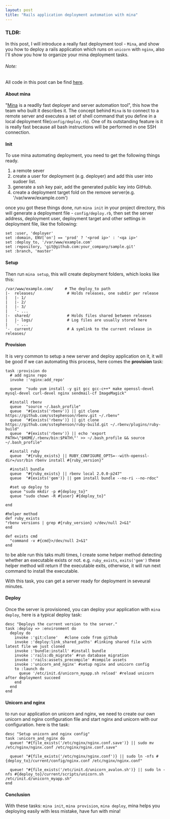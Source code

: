 ```yaml
---
layout: post
title: "Rails application deployment automation with mina"
---
```




### TLDR:

In this post, I will introduce a really fast deployment tool - `Mina`, and show you how to deploy a rails application which runs on `unicorn` with `nginx`, also I'll show you how to organize your mina deployment tasks.


###### Note: 
All code in this post can be find [here](https://gist.github.com/nicholasren/6920178).

#### About mina

"[Mina](http://nadarei.co/mina/) is a readlly fast deployer and server automation tool", this how the team who built it describes it. The concept behind `Mina` is to connect to a remote server and executes a set of shell command that you define in a local deployment file(`config/deploy.rb`). One of its outstanding feature is it is really fast because all bash instructions will be performed in one SSH connection. 

#### Init
To use mina automating deployment, you need to get the following things ready.

1. a remote sever
2. create a user for deployment (e.g. deployer) and add this user into sudoer list.
3. generate a ssh key pair, add the generated public key into GitHub.
4. create a deployment target fold on the remove server(e.g. '/var/www/example.com')

once you got these things done, run `mina init` in your project directory, this will generate a deployment file - `config/deploy.rb`, then set the server address, deployment user, deployment target and other settings in deployment file, like the following:

    set :user, 'deployer'
    set :domain, ENV['on'] == 'prod' ? '<prod ip>' : '<qa ip>'
    set :deploy_to, '/var/www/example.com'
    set :repository, 'git@github.com:your_company/sample.git'
    set :branch, 'master'

#### Setup
Then run `mina setup`, this will create deployment folders, which looks like this:

    /var/www/example.com/     # The deploy_to path
    |-  releases/              # Holds releases, one subdir per release
    |   |- 1/
    |   |- 2/
    |   |- 3/
    |   '- ...
    |-  shared/                # Holds files shared between releases
    |   |- logs/               # Log files are usually stored here
    |   `- ...
    '-  current/               # A symlink to the current release in releases/


#### Provision
It is very common to setup a new server and deploy application on it, it will be good if we can automating this process, here comes the **provision** task:

    task :provision do
      # add nginx repo	
      invoke :'nginx:add_repo'
      
      queue  "sudo yum install -y git gcc gcc-c++* make openssl-devel mysql-devel curl-devel nginx sendmail-cf ImageMagick"

      #install rbenv
      queue  "source ~/.bash_profile"
      queue  "#{exists('rbenv')} || git clone https://github.com/sstephenson/rbenv.git ~/.rbenv"
      queue  "#{exists('rbenv')} || git clone https://github.com/sstephenson/ruby-build.git ~/.rbenv/plugins/ruby-build"
      queue  "#{exists('rbenv')} || echo 'export PATH=\"$HOME/.rbenv/bin:$PATH\"' >> ~/.bash_profile && source ~/.bash_profile"

      #install ruby
      queue  "#{ruby_exists} || RUBY_CONFIGURE_OPTS=--with-openssl-dir=/usr/bin rbenv install #{ruby_version}"

      #install bundle
      queue  "#{ruby_exists} || rbenv local 2.0.0-p247"
      queue  "#{exists('gem')} || gem install bundle --no-ri --no-rdoc"

      #set up deploy to
      queue "sudo mkdir -p #{deploy_to}"
      queue "sudo chown -R #{user} #{deploy_to}"

    end

    #helper method
    def ruby_exists
    "rbenv versions | grep #{ruby_version} >/dev/null 2>&1"
    end

    def exists cmd
      "command -v #{cmd}>/dev/null 2>&1"
    end


to be able run this taks multi times, I create some helper method detecting whether an executable exists or not. e.g. `ruby_exists`, `exits('gem')` these helper method will return if the executable exits, otherwise, it will run next command to install the executable.

With this task, you can get a server ready for deployment in seveural minutes.

#### Deploy

Once the server is provisioned, you can deploy your application with `mina deploy`, here is a typical deploy task:

    desc "Deploys the current version to the server."
    task :deploy => :environment do
      deploy do
        invoke :'git:clone'   #clone code from github
        invoke :'deploy:link_shared_paths' #linking shared file with latest file we just cloned
        invoke :'bundle:install' #install bundle
        invoke :'rails:db_migrate' #run database migration
        invoke :'rails:assets_precompile' #compile assets
        invoke :'unicorn_and_nginx' #setup nginx and unicorn config
        to :launch do
          queue '/etc/init.d/unicorn_myapp.sh reload' #reload unicorn after deployment succeed
        end
      end
    end

#### Unicorn and nginx
to run our application on unicorn and nginx, we need to create our own unicorn and nginx configuration file and start nginx and unicorn with our configuration. here is the task:

    desc "Setup unicorn and nginx config"
    task :unicorn_and_nginx do
      queue! "#{file_exists('/etc/nginx/nginx.conf.save')} || sudo mv /etc/nginx/nginx.conf /etc/nginx/nginx.conf.save"

      queue! "#{file_exists('/etc/nginx/nginx.conf')} || sudo ln -nfs #{deploy_to}/current/config/nginx.conf /etc/nginx/nginx.conf"

      queue! "#{file_exists('/etc/init.d/unicorn_avalon.sh')} || sudo ln -nfs #{deploy_to}/current/scripts/unicorn.sh /etc/init.d/unicorn_myapp.sh"
    end

#### Conclusion
With these tasks: `mina init`, `mina provision`, `mina deploy`, mina helps you deploying easily with less mistake, have fun with mina!
